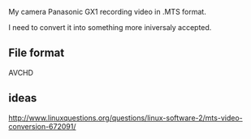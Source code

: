 My camera Panasonic GX1 recording video in .MTS format.

I need to convert it into something more iniversaly accepted.

## File format

AVCHD

## ideas

http://www.linuxquestions.org/questions/linux-software-2/mts-video-conversion-672091/
